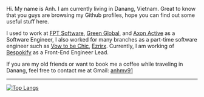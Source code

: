 Hi. My name is Anh. I am currently living in Danang, Vietnam. Great to know that you guys are browsing my Github profiles, hope you can find out some useful stuff here.


I used to work at [FPT Software](https://www.fpt-software.com/), [Green Global](https://greenglobal.vn/en/), and [Axon Active](https://www.axonactive.com/) as a  Software Engineer, I also worked for many branches as a part-time software engineer such as [Vow to be Chic](https://www.vowtobechic.com/), [Ezrirx](https://ezrirx.com/). Currently, I am working of [Bespokify](https://bespokify.com/) as a Front-End Engineer Lead.

If you are my old friends or want to book me a coffee while traveling in Danang, feel free to contact me at Gmail: [anhmv91](mailto:anhmv91@gmail.com)

---

[![Top Langs](https://github-readme-stats.vercel.app/api/top-langs/?username=anhmv&layout=compact)](https://github.com/anuraghazra/github-readme-stats)
